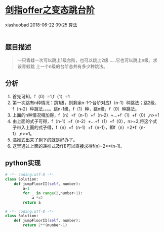 <div class="blog-article">
    <h1><a href="p.html?p=算法/9剑指offer之变态跳台阶" class="title">剑指offer之变态跳台阶</a></h1>
    <span class="author">xiashuobad</span>
    <span class="time">2018-06-22 09:25</span>
    <span><a href="tags.html?t=算法" class="tag">算法</a></span>
    </div>
<br/>

## 题目描述 ##
> 一只青蛙一次可以跳上1级台阶，也可以跳上2级……它也可以跳上n级。求该青蛙跳
>上一个n级的台阶总共有多少种跳法。
## 分析 ##
1. 首先可知，f（0）=1,f（1）=1
2. 第一次跳有n种情况：跳1级，则剩余n-1个台阶对应f（n-1）种跳法；跳2级，
f（n-2）种跳法，。。。跳n-1级，f（1）种，跳n级，f（0）种跳法。
3. 上面的n种情况相加得，f（n）=f（n-1）+f（n-2）+...+f（1）+f（0）,n>=1
4. 由上面的式子可得，f（n-1）=f（n-2）+...+f（1）+f（0），n>=2,将这个式
子带入上面的式子得，f（n）=f（n-1）+f（n-1），即f（n）=2*f（n-1）,n>=1。
5. 递推式出来了剩下的就是好办了。
6. 这里通过上面的递推式及f(1)可以直接求得f(n)=2**(n-1)。

## python实现 ##
```python
# -*- coding:utf-8 -*-
class Solution:
    def jumpFloorII(self, number):
        a=1
        for _ in range(2,number+1):
            a *=2
        return a
```        
```python
# -*- coding:utf-8 -*-
class Solution:
    def jumpFloorII(self, number):
        return 2**(number-1)
```        